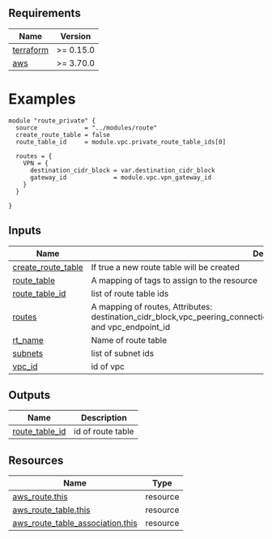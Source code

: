 
## Requirements

| Name | Version |
|------|---------|
| <a name="requirement_terraform"></a> [terraform](#requirement\_terraform) | >= 0.15.0 |
| <a name="requirement_aws"></a> [aws](#requirement\_aws) | >= 3.70.0 |
# Examples

``` hcl
module "route_private" {
  source             = "../modules/route"
  create_route_table = false
  route_table_id     = module.vpc.private_route_table_ids[0]

  routes = {
    VPN = {
      destination_cidr_block = var.destination_cidr_block
      gateway_id             = module.vpc.vpn_gateway_id
    }
  }

}
```

## Inputs

| Name | Description | Type | Default | Required |
|------|-------------|------|---------|:--------:|
| <a name="input_create_route_table"></a> [create\_route\_table](#input\_create\_route\_table) | If true a new route table will be created | `bool` | `false` | no |
| <a name="input_route_table"></a> [route\_table](#input\_route\_table) | A mapping of tags to assign to the resource | `map(any)` | `{}` | no |
| <a name="input_route_table_id"></a> [route\_table\_id](#input\_route\_table\_id) | list of route table ids | `string` | `""` | no |
| <a name="input_routes"></a> [routes](#input\_routes) | A mapping of routes, Attributes: destination\_cidr\_block,vpc\_peering\_connection\_id,gateway\_id,nat\_gateway\_id,transit\_gateway\_id and vpc\_endpoint\_id | `map(map(any))` | `{}` | no |
| <a name="input_rt_name"></a> [rt\_name](#input\_rt\_name) | Name of route table | `string` | `""` | no |
| <a name="input_subnets"></a> [subnets](#input\_subnets) | list of subnet ids | `list(string)` | `[]` | no |
| <a name="input_vpc_id"></a> [vpc\_id](#input\_vpc\_id) | id of vpc | `string` | `""` | no |
## Outputs

| Name | Description |
|------|-------------|
| <a name="output_route_table_id"></a> [route\_table\_id](#output\_route\_table\_id) | id of route table |
## Resources

| Name | Type |
|------|------|
| [aws_route.this](https://registry.terraform.io/providers/hashicorp/aws/latest/docs/resources/route) | resource |
| [aws_route_table.this](https://registry.terraform.io/providers/hashicorp/aws/latest/docs/resources/route_table) | resource |
| [aws_route_table_association.this](https://registry.terraform.io/providers/hashicorp/aws/latest/docs/resources/route_table_association) | resource |

